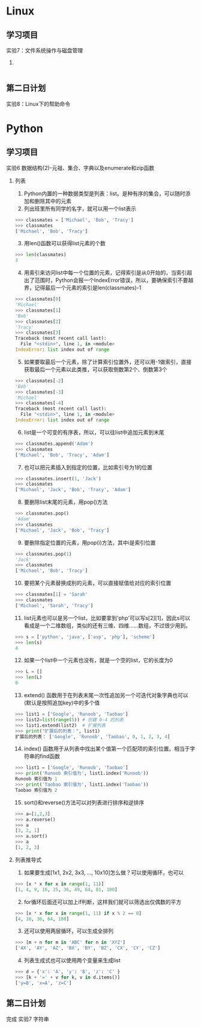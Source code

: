 # Linux 

## 学习项目

实验7：文件系统操作与磁盘管理

1. 

```shell

```

## 第二日计划

实验8：Linux下的帮助命令

# Python

## 学习项目

实验6 数据结构(2)-元祖、集合、字典以及enumerate和zip函数

1. 列表

   1. Python内置的一种数据类型是列表：list。是种有序的集合，可以随时添加和删除其中的元素
   2. 列出班里所有同学的名字，就可以用一个list表示
   
   ```python
   >>> classmates = ['Michael', 'Bob', 'Tracy']
   >>> classmates
   ['Michael', 'Bob', 'Tracy']
   ```
   
   3. 用len()函数可以获得list元素的个数
   
   ```python
   >>> len(classmates)
   3
   ```
   
   4. 用索引来访问list中每一个位置的元素，记得索引是从0开始的，当索引超出了范围时，Python会报一个IndexError错误，所以，要确保索引不要越界，记得最后一个元素的索引是len(classmates)-1
   
   ```python
   >>> classmates[0]
   'Michael'
   >>> classmates[1]
   'Bob'
   >>> classmates[2]
   'Tracy'
   >>> classmates[3]
   Traceback (most recent call last):
     File "<stdin>", line 1, in <module>
   IndexError: list index out of range
   ```
   
   5. 如果要取最后一个元素，除了计算索引位置外，还可以用-1做索引，直接获取最后一个元素以此类推，可以获取倒数第2个、倒数第3个
   
   ```python
   >>> classmates[-2]
   'Bob'
   >>> classmates[-3]
   'Michael'
   >>> classmates[-4]
   Traceback (most recent call last):
     File "<stdin>", line 1, in <module>
   IndexError: list index out of range
   ```
   
   6. list是一个可变的有序表，所以，可以往list中追加元素到末尾
   
   ```python
   >>> classmates.append('Adam')
   >>> classmates
   ['Michael', 'Bob', 'Tracy', 'Adam']
   ```
   
   7. 也可以把元素插入到指定的位置，比如索引号为1的位置
   
   ```python
   >>> classmates.insert(1, 'Jack')
   >>> classmates
   ['Michael', 'Jack', 'Bob', 'Tracy', 'Adam']
   ```
   
   8. 要删除list末尾的元素，用pop()方法
   
   ```python
   >>> classmates.pop()
   'Adam'
   >>> classmates
   ['Michael', 'Jack', 'Bob', 'Tracy']
   ```
   
   9. 要删除指定位置的元素，用pop(i)方法，其中i是索引位置
   
   ```python
   >>> classmates.pop(1)
   'Jack'
   >>> classmates
   ['Michael', 'Bob', 'Tracy']
   ```
   
   10. 要把某个元素替换成别的元素，可以直接赋值给对应的索引位置
   
   ```python
   >>> classmates[1] = 'Sarah'
   >>> classmates
   ['Michael', 'Sarah', 'Tracy']
   ```
   
   11. list元素也可以是另一个list，比如要拿到'php'可以写s[2][1]，因此s可以看成是一个二维数组，类似的还有三维、四维……数组，不过很少用到。
   
   ```python
   >>> s = ['python', 'java', ['asp', 'php'], 'scheme']
   >>> len(s)
   4
   ```
   
   12. 如果一个list中一个元素也没有，就是一个空的list，它的长度为0
   
   ```python
   >>> L = []
   >>> len(L)
   0
   ```
   
   13. extend() 函数用于在列表末尾一次性追加另一个可迭代对象字典也可以(默认是按照追加key)中的多个值
   
   ```python
   >>> list1 = ['Google', 'Runoob', 'Taobao']
   >>> list2=list(range(5)) # 创建 0-4 的列表
   >>> list1.extend(list2)  # 扩展列表
   >>> print("扩展后的列表：", list1)
   扩展后的列表： ['Google', 'Runoob', 'Taobao', 0, 1, 2, 3, 4]
   ```
   
   14. index() 函数用于从列表中找出某个值第一个匹配项的索引位置。相当于字符串的find函数
   
   ```python
   >>> list1 = ['Google', 'Runoob', 'Taobao']
   >>> print('Runoob 索引值为', list1.index('Runoob'))
   Runoob 索引值为 1
   >>> print('Taobao 索引值为', list1.index('Taobao'))
   Taobao 索引值为 2
   ```
   
   15. sort()和reverse()方法可以对列表进行排序和逆排序
   
   ```python
   >>> a=[1,2,3]
   >>> a.reverse()
   >>> a
   [3, 2, 1]
   >>> a.sort()
   >>> a
   [1, 2, 3]
   ```
   
2. 列表推导式

   1. 如果要生成[1x1, 2x2, 3x3, ..., 10x10]怎么做？可以使用循环，也可以

   ```python
   >>> [x * x for x in range(1, 11)]
   [1, 4, 9, 16, 25, 36, 49, 64, 81, 100]
   ```

   2. for循环后面还可以加上if判断，这样我们就可以筛选出仅偶数的平方

   ```python
   >>> [x * x for x in range(1, 11) if x % 2 == 0]
   [4, 16, 36, 64, 100]
   ```

   3. 还可以使用两层循环，可以生成全排列

   ```python
   >>> [m + n for m in 'ABC' for n in 'XYZ']
   ['AX', 'AY', 'AZ', 'BX', 'BY', 'BZ', 'CX', 'CY', 'CZ']
   ```

   4. 列表生成式也可以使用两个变量来生成list

   ```python
   >>> d = {'x': 'A', 'y': 'B', 'z': 'C' }
   >>> [k + '=' + v for k, v in d.items()]
   ['y=B', 'x=A', 'z=C']
   ```



## 第二日计划

完成 实验7 字符串